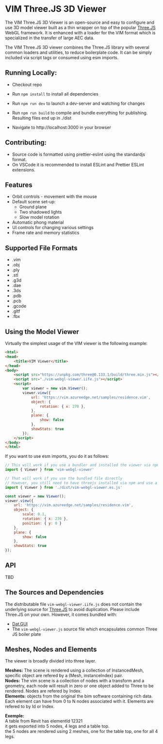 # VIM Three.JS 3D Viewer 

The VIM Three.JS 3D Viewer is an open-source and easy to configure and use 3D model viewer built as a thin wrapper on top of the popular 
[Three.JS](https://threejs.org) WebGL framework. It is enhanced with a loader for the VIM format which is specialized in 
the transfer of large AEC data. 

The VIM Three.JS 3D viewer combines the Three.JS library with several common loaders and utilities, to reduce boilerplate code. It can be simply included via script tags or consumed using esm imports.


## Running Locally:

* Checkout repo
* Run `npm install` to install all dependencies
* Run `npm run dev` to launch a dev-server and watching for changes
* Run `npm run build` to compile and bundle everything for publishing. Resulting files end up in ./dist

* Navigate to http://localhost:3000 in your browser

## Contributing:
* Source code is formatted using prettier-eslint using the standardjs format.
* On VSCode it is recommended to install ESLint and Prettier ESLint extensions.

## Features 

* Orbit controls - movement with the mouse
* Default scene set-up:
    * Ground plane 
    * Two shadowed lights 
    * Slow model rotation 
* Automatic phong material 
* UI controls for changing various settings 
* Frame rate and memory statistics 

## Supported File Formats 

* .vim
* .obj
* .ply
* .stl 
* .g3d
* .dae 
* .3ds
* .pdb
* .pcb
* .gcode
* .gltf 
* .fbx

## Using the Model Viewer 

Virtually the simplest usage of the VIM viewer is the following example: 

```html
<html>
<head>
    <title>VIM Viewer</title>
</head>
<body>
    <script src="https://unpkg.com/three@0.133.1/build/three.min.js"></script>
    <script src="./vim-webgl-viewer.iife.js"></script>
    <script>
        var viewer = new vim.Viewer();
        viewer.view({
            url: 'https://vim.azureedge.net/samples/residence.vim',
            object: {
                rotation: { x: 270 },
            },
            plane: {
                show: false
            },
            showStats: true
        });
    </script> 
</body>
</html>

```

If you want to use esm imports, you do it as follows:

```js
// This will work if you use a bundler and installed the viewer via npm
import { Viewer } from 'vim-webgl-viewer'

// That will work if you use the bundled file directly
// However, you still need to have threejs installed via npm and use a bundler
import { Viewer } from './dist/vim-webgl-viewer.es.js'

const viewer = new Viewer();
viewer.view({
    url: 'https://vim.azureedge.net/samples/residence.vim',
    object: {
        scale: 0.1,
        rotation: { x: 270 },
        position: { y: 0 }
    },
    plane: {
        show: false
    },
    showStats: true
});
```

## API

TBD


## The Sources and Dependencies

The distributable file `vim-webgl-viewer.iife.js` does not contain the underlying source for [Three.JS](https://threejs.org) to avoid duplication. Please include Three.JS on your own. However, it comes bundled with:

* [Dat.GUI](https://github.com/dataarts/dat.gui)
* The `vim-webgl-viewer.js` source file which encapsulates common Three JS boiler plate

## Meshes, Nodes and Elements  
The viewer is broadly divided into three layer.  

**Meshes:** The scene is rendered using a collection of InstancedMesh, specific object are refered by a (Mesh, instanceIndex) pair.  
**Nodes:** The vim scene is a collection of nodes with a transform and a geometry, each node will result in zero or one object added to Three to be rendered. Nodes are refered by Index.  
**Elements:** objects from the original the bim software containing rich data. Each element can have from 0 to N nodes associated with it. Elements are refered to by Id or Index.  

**Exemple:**  
A table from Revit has elementId 12321  
it gets exported into 5 nodes, 4 legs and a table top.  
the 5 nodes are rendered using 2 meshes, one for the table top, one for all 4 legs.  



